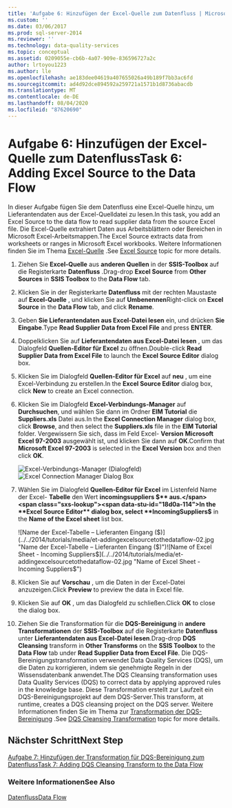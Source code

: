 ```yaml
---
title: 'Aufgabe 6: Hinzufügen der Excel-Quelle zum Datenfluss | Microsoft-Dokumentation'
ms.custom: ''
ms.date: 03/06/2017
ms.prod: sql-server-2014
ms.reviewer: ''
ms.technology: data-quality-services
ms.topic: conceptual
ms.assetid: 0209055e-cb6b-4a07-909e-836596727a2c
author: lrtoyou1223
ms.author: lle
ms.openlocfilehash: ae183dee04619a407655026a49b189f7bb3ac6fd
ms.sourcegitcommit: ad4d92dce894592a259721a1571b1d8736abacdb
ms.translationtype: MT
ms.contentlocale: de-DE
ms.lasthandoff: 08/04/2020
ms.locfileid: "87620690"
---
```

# <a name="task-6-adding-excel-source-to-the-data-flow"></a><span data-ttu-id="18d0a-102">Aufgabe 6: Hinzufügen der Excel-Quelle zum Datenfluss</span><span class="sxs-lookup"><span data-stu-id="18d0a-102">Task 6: Adding Excel Source to the Data Flow</span></span>
  <span data-ttu-id="18d0a-103">In dieser Aufgabe fügen Sie dem Datenfluss eine Excel-Quelle hinzu, um Lieferantendaten aus der Excel-Quelldatei zu lesen.</span><span class="sxs-lookup"><span data-stu-id="18d0a-103">In this task, you add an Excel Source to the data flow to read supplier data from the source Excel file.</span></span> <span data-ttu-id="18d0a-104">Die Excel-Quelle extrahiert Daten aus Arbeitsblättern oder Bereichen in Microsoft Excel-Arbeitsmappen.</span><span class="sxs-lookup"><span data-stu-id="18d0a-104">The Excel Source extracts data from worksheets or ranges in Microsoft Excel workbooks.</span></span> <span data-ttu-id="18d0a-105">Weitere Informationen finden Sie im Thema [Excel-Quelle](../integration-services/data-flow/excel-source.md) .</span><span class="sxs-lookup"><span data-stu-id="18d0a-105">See [Excel Source](../integration-services/data-flow/excel-source.md) topic for more details.</span></span>

1.  <span data-ttu-id="18d0a-106">Ziehen Sie **Excel-Quelle** aus **anderen Quellen** in der **SSIS-Toolbox** auf die Registerkarte **Datenfluss** .</span><span class="sxs-lookup"><span data-stu-id="18d0a-106">Drag-drop **Excel Source** from **Other Sources** in **SSIS Toolbox** to the **Data Flow** tab.</span></span>

2.  <span data-ttu-id="18d0a-107">Klicken Sie in der Registerkarte **Datenfluss** mit der rechten Maustaste auf **Excel-Quelle** , und klicken Sie auf **Umbenennen**</span><span class="sxs-lookup"><span data-stu-id="18d0a-107">Right-click on **Excel Source** in the **Data Flow** tab, and click **Rename**.</span></span>

3.  <span data-ttu-id="18d0a-108">Geben **Sie Lieferantendaten aus Excel-Datei lesen** ein, und drücken **Sie Eingabe**.</span><span class="sxs-lookup"><span data-stu-id="18d0a-108">Type **Read Supplier Data from Excel File** and press **ENTER**.</span></span>

4.  <span data-ttu-id="18d0a-109">Doppelklicken Sie auf **Lieferantendaten aus Excel-Datei lesen** , um das Dialogfeld **Quellen-Editor für Excel** zu öffnen.</span><span class="sxs-lookup"><span data-stu-id="18d0a-109">Double-click **Read Supplier Data from Excel File** to launch the **Excel Source Editor** dialog box.</span></span>

5.  <span data-ttu-id="18d0a-110">Klicken Sie im Dialogfeld **Quellen-Editor für Excel** auf **neu** , um eine Excel-Verbindung zu erstellen.</span><span class="sxs-lookup"><span data-stu-id="18d0a-110">In the **Excel Source Editor** dialog box, click **New** to create an Excel connection.</span></span>

6.  <span data-ttu-id="18d0a-111">Klicken Sie im Dialogfeld **Excel-Verbindungs-Manager** auf **Durchsuchen**, und wählen Sie dann im Ordner **EIM Tutorial** die **Suppliers.xls** Datei aus.</span><span class="sxs-lookup"><span data-stu-id="18d0a-111">In the **Excel Connection Manager** dialog box, click **Browse**, and then select the **Suppliers.xls** file in the **EIM Tutorial** folder.</span></span> <span data-ttu-id="18d0a-112">Vergewissern Sie sich, dass im Feld Excel- **Version** **Microsoft Excel 97-2003** ausgewählt ist, und klicken Sie dann auf **OK**.</span><span class="sxs-lookup"><span data-stu-id="18d0a-112">Confirm that **Microsoft Excel 97-2003** is selected in the **Excel Version** box and then click **OK**.</span></span>

     <span data-ttu-id="18d0a-113">![Excel-Verbindungs-Manager (Dialogfeld)](../../2014/tutorials/media/et-addingexcelsourcetothedataflow-01.jpg "Excel-Verbindungs-Manager (Dialogfeld)")</span><span class="sxs-lookup"><span data-stu-id="18d0a-113">![Excel Connection Manager Dialog Box](../../2014/tutorials/media/et-addingexcelsourcetothedataflow-01.jpg "Excel Connection Manager Dialog Box")</span></span>

7.  <span data-ttu-id="18d0a-114">Wählen Sie im Dialogfeld **Quellen-Editor für Excel** im Listenfeld Name der Excel- **Tabelle** den Wert **incomingsuppliers $** aus.</span><span class="sxs-lookup"><span data-stu-id="18d0a-114">In the **Excel Source Editor** dialog box, select **IncomingSuppliers$** in the **Name of the Excel sheet** list box.</span></span>

     <span data-ttu-id="18d0a-115">![Name der Excel-Tabelle – Lieferanten Eingang ($)](../../2014/tutorials/media/et-addingexcelsourcetothedataflow-02.jpg "Name der Excel-Tabelle – Lieferanten Eingang ($)")</span><span class="sxs-lookup"><span data-stu-id="18d0a-115">![Name of Excel Sheet - Incoming Suppliers$](../../2014/tutorials/media/et-addingexcelsourcetothedataflow-02.jpg "Name of Excel Sheet - Incoming Suppliers$")</span></span>

8.  <span data-ttu-id="18d0a-116">Klicken Sie auf **Vorschau** , um die Daten in der Excel-Datei anzuzeigen.</span><span class="sxs-lookup"><span data-stu-id="18d0a-116">Click **Preview** to preview the data in Excel file.</span></span>

9. <span data-ttu-id="18d0a-117">Klicken Sie auf **OK** , um das Dialogfeld zu schließen.</span><span class="sxs-lookup"><span data-stu-id="18d0a-117">Click **OK** to close the dialog box.</span></span>

10. <span data-ttu-id="18d0a-118">Ziehen Sie die Transformation für die **DQS-Bereinigung** in **andere Transformationen** der **SSIS-Toolbox** auf die Registerkarte **Datenfluss** unter **Lieferantendaten aus Excel-Datei lesen**.</span><span class="sxs-lookup"><span data-stu-id="18d0a-118">Drag-drop **DQS Cleansing** transform in **Other Transforms** on the **SSIS Toolbox** to the **Data Flow** tab under **Read Supplier Data from Excel File**.</span></span> <span data-ttu-id="18d0a-119">Die DQS-Bereinigungstransformation verwendet Data Quality Services (DQS), um die Daten zu korrigieren, indem sie genehmigte Regeln in der Wissensdatenbank anwendet.</span><span class="sxs-lookup"><span data-stu-id="18d0a-119">The DQS Cleansing transformation uses Data Quality Services (DQS) to correct data by applying approved rules in the knowledge base.</span></span> <span data-ttu-id="18d0a-120">Diese Transformation erstellt zur Laufzeit ein DQS-Bereinigungsprojekt auf dem DQS-Server.</span><span class="sxs-lookup"><span data-stu-id="18d0a-120">This transform, at runtime, creates a DQS cleansing project on the DQS server.</span></span> <span data-ttu-id="18d0a-121">Weitere Informationen finden Sie im Thema zur [Transformation der DQS-Bereinigung](https://msdn.microsoft.com/library/ee677619.aspx) .</span><span class="sxs-lookup"><span data-stu-id="18d0a-121">See [DQS Cleansing Transformation](https://msdn.microsoft.com/library/ee677619.aspx) topic for more details.</span></span>

## <a name="next-step"></a><span data-ttu-id="18d0a-122">Nächster Schritt</span><span class="sxs-lookup"><span data-stu-id="18d0a-122">Next Step</span></span>

[<span data-ttu-id="18d0a-123">Aufgabe 7: Hinzufügen der Transformation für DQS-Bereinigung zum Datenfluss</span><span class="sxs-lookup"><span data-stu-id="18d0a-123">Task 7: Adding DQS Cleansing Transform to the Data Flow</span></span>](task-7-adding-dqs-cleansing-transform-to-the-data-flow.md)

### <a name="see-also"></a><span data-ttu-id="18d0a-124">Weitere Informationen</span><span class="sxs-lookup"><span data-stu-id="18d0a-124">See Also</span></span>

[<span data-ttu-id="18d0a-125">Datenfluss</span><span class="sxs-lookup"><span data-stu-id="18d0a-125">Data Flow</span></span>](../integration-services/data-flow/data-flow.md)
